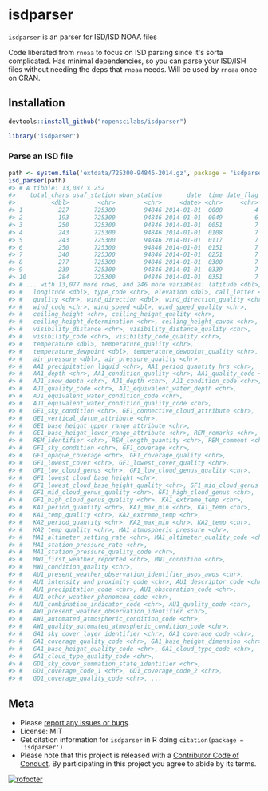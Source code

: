 isdparser
=========



`isdparser` is an parser for ISD/ISD NOAA files

Code liberated from `rnoaa` to focus on ISD parsing since it's sorta 
complicated. Has minimal dependencies, so you can parse your ISD/ISH
files without needing the deps that `rnoaa` needs. Will be used by 
`rnoaa` once on CRAN.

## Installation


```r
devtools::install_github("ropenscilabs/isdparser")
```


```r
library('isdparser')
```

### Parse an ISD file


```r
path <- system.file('extdata/725300-94846-2014.gz', package = "isdparser")
isd_parser(path)
#> # A tibble: 13,087 × 252
#>    total_chars usaf_station wban_station       date  time date_flag
#>          <dbl>        <chr>        <chr>     <date> <chr>     <chr>
#> 1          227       725300        94846 2014-01-01  0000         4
#> 2          193       725300        94846 2014-01-01  0049         6
#> 3          250       725300        94846 2014-01-01  0051         7
#> 4          243       725300        94846 2014-01-01  0108         7
#> 5          243       725300        94846 2014-01-01  0117         7
#> 6          250       725300        94846 2014-01-01  0151         7
#> 7          340       725300        94846 2014-01-01  0251         7
#> 8          277       725300        94846 2014-01-01  0300         7
#> 9          239       725300        94846 2014-01-01  0339         7
#> 10         284       725300        94846 2014-01-01  0351         7
#> # ... with 13,077 more rows, and 246 more variables: latitude <dbl>,
#> #   longitude <dbl>, type_code <chr>, elevation <dbl>, call_letter <chr>,
#> #   quality <chr>, wind_direction <dbl>, wind_direction_quality <chr>,
#> #   wind_code <chr>, wind_speed <dbl>, wind_speed_quality <chr>,
#> #   ceiling_height <chr>, ceiling_height_quality <chr>,
#> #   ceiling_height_determination <chr>, ceiling_height_cavok <chr>,
#> #   visibility_distance <chr>, visibility_distance_quality <chr>,
#> #   visibility_code <chr>, visibility_code_quality <chr>,
#> #   temperature <dbl>, temperature_quality <chr>,
#> #   temperature_dewpoint <dbl>, temperature_dewpoint_quality <chr>,
#> #   air_pressure <dbl>, air_pressure_quality <chr>,
#> #   AA1_precipitation_liquid <chr>, AA1_period_quantity_hrs <chr>,
#> #   AA1_depth <chr>, AA1_condition_quality <chr>, AA1_quality_code <chr>,
#> #   AJ1_snow_depth <chr>, AJ1_depth <chr>, AJ1_condition_code <chr>,
#> #   AJ1_quality_code <chr>, AJ1_equivalent_water_depth <chr>,
#> #   AJ1_equivalent_water_condition_code <chr>,
#> #   AJ1_equivalent_water_condition_quality_code <chr>,
#> #   GE1_sky_condition <chr>, GE1_connective_cloud_attribute <chr>,
#> #   GE1_vertical_datum_attribute <chr>,
#> #   GE1_base_height_upper_range_attribute <chr>,
#> #   GE1_base_height_lower_range_attribute <chr>, REM_remarks <chr>,
#> #   REM_identifier <chr>, REM_length_quantity <chr>, REM_comment <chr>,
#> #   GF1_sky_condition <chr>, GF1_coverage <chr>,
#> #   GF1_opaque_coverage <chr>, GF1_coverage_quality <chr>,
#> #   GF1_lowest_cover <chr>, GF1_lowest_cover_quality <chr>,
#> #   GF1_low_cloud_genus <chr>, GF1_low_cloud_genus_quality <chr>,
#> #   GF1_lowest_cloud_base_height <chr>,
#> #   GF1_lowest_cloud_base_height_quality <chr>, GF1_mid_cloud_genus <chr>,
#> #   GF1_mid_cloud_genus_quality <chr>, GF1_high_cloud_genus <chr>,
#> #   GF1_high_cloud_genus_quality <chr>, KA1_extreme_temp <chr>,
#> #   KA1_period_quantity <chr>, KA1_max_min <chr>, KA1_temp <chr>,
#> #   KA1_temp_quality <chr>, KA2_extreme_temp <chr>,
#> #   KA2_period_quantity <chr>, KA2_max_min <chr>, KA2_temp <chr>,
#> #   KA2_temp_quality <chr>, MA1_atmospheric_pressure <chr>,
#> #   MA1_altimeter_setting_rate <chr>, MA1_altimeter_quality_code <chr>,
#> #   MA1_station_pressure_rate <chr>,
#> #   MA1_station_pressure_quality_code <chr>,
#> #   MW1_first_weather_reported <chr>, MW1_condition <chr>,
#> #   MW1_condition_quality <chr>,
#> #   AU1_present_weather_observation_identifier_asos_awos <chr>,
#> #   AU1_intensity_and_proximity_code <chr>, AU1_descriptor_code <chr>,
#> #   AU1_precipitation_code <chr>, AU1_obscuration_code <chr>,
#> #   AU1_other_weather_phenomena_code <chr>,
#> #   AU1_combination_indicator_code <chr>, AU1_quality_code <chr>,
#> #   AW1_present_weather_observation_identifier <chr>,
#> #   AW1_automated_atmospheric_condition_code <chr>,
#> #   AW1_quality_automated_atmospheric_condition_code <chr>,
#> #   GA1_sky_cover_layer_identifier <chr>, GA1_coverage_code <chr>,
#> #   GA1_coverage_quality_code <chr>, GA1_base_height_dimension <chr>,
#> #   GA1_base_height_quality_code <chr>, GA1_cloud_type_code <chr>,
#> #   GA1_cloud_type_quality_code <chr>,
#> #   GD1_sky_cover_summation_state_identifier <chr>,
#> #   GD1_coverage_code_1 <chr>, GD1_coverage_code_2 <chr>,
#> #   GD1_coverage_quality_code <chr>, ...
```

## Meta

* Please [report any issues or bugs](https://github.com/ropenscilabs/isdparser/issues).
* License: MIT
* Get citation information for `isdparser` in R doing `citation(package = 'isdparser')`
* Please note that this project is released with a [Contributor Code of Conduct](CONDUCT.md). By participating in this project you agree to abide by its terms.

[![rofooter](http://ropensci.org/public_images/github_footer.png)](http://ropensci.org)
